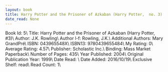 ```yaml
---
layout: book
title: Harry Potter and the Prisoner of Azkaban (Harry Potter,  no. 3)
date_read: None
---
```


Book Id: 5\ 
Title: Harry Potter and the Prisoner of Azkaban (Harry Potter, #3)\ 
Author: J.K. Rowling\ 
Author l-f: Rowling, J.K.\ 
Additional Authors: Mary GrandPré\ 
ISBN: 043965548X\ 
ISBN13: 9780439655484\ 
My Rating: 0\ 
Average Rating: 4.57\ 
Publisher: Scholastic Inc.\ 
Binding: Mass Market Paperback\ 
Number of Pages: 435\ 
Year Published: 2004\ 
Original Publication Year: 1999\ 
Date Read: \ 
Date Added: 2016/10/19\ 
Exclusive Shelf: read\ 
Read Count: 1\ 

